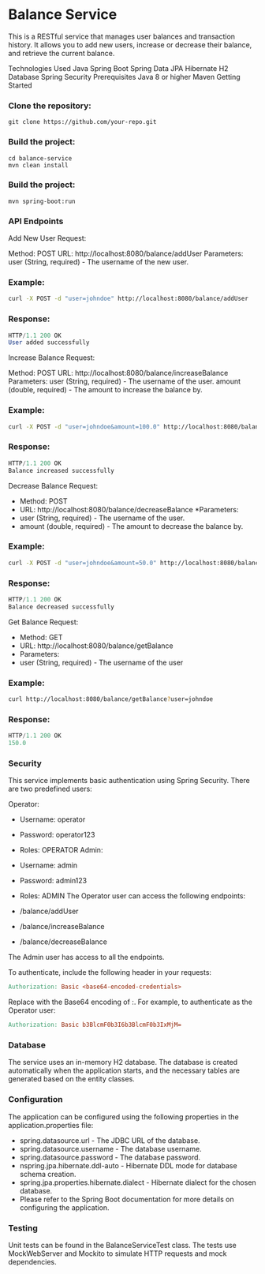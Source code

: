 # Balance Service
This is a RESTful service that manages user balances and transaction history. It allows you to add new users, increase or decrease their balance, and retrieve the current balance.

Technologies Used
Java
Spring Boot
Spring Data JPA
Hibernate
H2 Database
Spring Security
Prerequisites
Java 8 or higher
Maven
Getting Started

### Clone the repository:
```shell
git clone https://github.com/your-repo.git
```
### Build the project:
```shell
cd balance-service
mvn clean install
```
### Build the project:
```shell
mvn spring-boot:run
```
### API Endpoints
Add New User
Request:

Method: POST
URL: http://localhost:8080/balance/addUser
Parameters:
user (String, required) - The username of the new user.
### Example:
```bash
curl -X POST -d "user=johndoe" http://localhost:8080/balance/addUser
```

### Response:
```sql
HTTP/1.1 200 OK
User added successfully
```
Increase Balance
Request:

Method: POST
URL: http://localhost:8080/balance/increaseBalance
Parameters:
user (String, required) - The username of the user.
amount (double, required) - The amount to increase the balance by.
### Example:
```bash
curl -X POST -d "user=johndoe&amount=100.0" http://localhost:8080/balance/increaseBalance
```

### Response:
```sql
HTTP/1.1 200 OK
Balance increased successfully
```
Decrease Balance
Request:

* Method: POST
* URL: http://localhost:8080/balance/decreaseBalance
*Parameters:
* user (String, required) - The username of the user.
* amount (double, required) - The amount to decrease the balance by.

### Example:
```bash
curl -X POST -d "user=johndoe&amount=50.0" http://localhost:8080/balance/decreaseBalance
```

### Response:
```sql
HTTP/1.1 200 OK
Balance decreased successfully
```

Get Balance
Request:

* Method: GET
* URL: http://localhost:8080/balance/getBalance
* Parameters:
* user (String, required) - The username of the user

### Example:
```bash
curl http://localhost:8080/balance/getBalance?user=johndoe
```

### Response:
```sql
HTTP/1.1 200 OK
150.0
```

### Security
This service implements basic authentication using Spring Security. There are two predefined users:

Operator:

* Username: operator
* Password: operator123
* Roles: OPERATOR
Admin:

* Username: admin
* Password: admin123
* Roles: ADMIN
The Operator user can access the following endpoints:

* /balance/addUser
* /balance/increaseBalance
* /balance/decreaseBalance

The Admin user has access to all the endpoints.

To authenticate, include the following header in your requests:
```makefile
Authorization: Basic <base64-encoded-credentials>
```
Replace <base64-encoded-credentials> with the Base64 encoding of <username>:<password>. For example, to authenticate as the Operator user:
```makefile
Authorization: Basic b3BlcmF0b3I6b3BlcmF0b3IxMjM=
```

### Database
The service uses an in-memory H2 database. 
The database is created automatically when the application starts, and the necessary tables are generated based on the entity classes.


### Configuration

The application can be configured using the following properties in the application.properties file:

* spring.datasource.url - The JDBC URL of the database.
* spring.datasource.username - The database username.
* spring.datasource.password - The database password.
* nspring.jpa.hibernate.ddl-auto - Hibernate DDL mode for database schema creation.
* spring.jpa.properties.hibernate.dialect - Hibernate dialect for the chosen database.
* Please refer to the Spring Boot documentation for more details on configuring the application.

### Testing
Unit tests can be found in the BalanceServiceTest class. The tests use MockWebServer and Mockito to simulate HTTP requests and mock dependencies.
